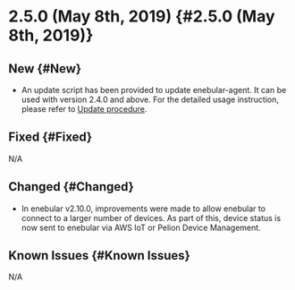 # 2.5.0 (May 8th, 2019) {#2.5.0 (May 8th, 2019)}

## New {#New}

- An update script has been provided to update enebular-agent. It can be used with version 2.4.0 and above. For the detailed usage instruction, please refer to [Update procedure](../../EnebularAgent/Updater.md).

## Fixed {#Fixed}

N/A

## Changed {#Changed}

- In enebular v2.10.0, improvements were made to allow enebular to connect to a larger number of devices. As part of this, device status is now sent to enebular via AWS IoT or Pelion Device Management.

## Known Issues {#Known Issues}

N/A

